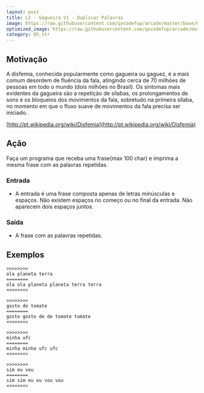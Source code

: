 ```yaml
---
layout: post
title: L2 - Gagueira V1 - Duplicar Palavras
image: https://raw.githubusercontent.com/qxcodefup/arcade/master/base/097/__capa.jpg
optimized_image: https://raw.githubusercontent.com/qxcodefup/arcade/master/base/.thumb/097/Readme.jpg
category: 05_str
---
```

<!-- DON'T EDIT THIS FILE, GENERATED BY SCRIPT -->
<!-- DON'T EDIT THIS FILE, GENERATED BY SCRIPT -->
<!-- DON'T EDIT THIS FILE, GENERATED BY SCRIPT -->
<!-- DON'T EDIT THIS FILE, GENERATED BY SCRIPT -->
<!-- DON'T EDIT THIS FILE, GENERATED BY SCRIPT -->



## Motivação

A disfemia, conhecida popularmente como gagueira ou gaguez, é a mais comum desordem de fluência da fala, atingindo cerca de 70 milhões de pessoas em todo o mundo (dois milhões no Brasil). Os sintomas mais evidentes da gagueira são a repetição de sílabas, os prolongamentos de sons e os bloqueios dos movimentos da fala, sobretudo na primeira sílaba, no momento em que o fluxo suave de movimentos da fala precisa ser iniciado.

[http://pt.wikipedia.org/wiki/Disfemia](http://pt.wikipedia.org/wiki/Disfemia)

## Ação

Faça um programa que receba uma frase(max 100 char) e imprima a mesma frase com as palavras repetidas.

### Entrada

*   A entrada é uma frase composta apenas de letras minúsculas e espaços. Não existem espaços no começo ou no final da entrada. Não aparecem dois espaços juntos.

### Saída

*   A frase com as palavras repetidas.

## Exemplos

```
>>>>>>>>
ola planeta terra
========
ola ola planeta planeta terra terra
<<<<<<<<

>>>>>>>>
gosto de tomate
========
gosto gosto de de tomate tomate
<<<<<<<<

>>>>>>>>
minha ufc
========
minha minha ufc ufc
<<<<<<<<

>>>>>>>>
sim eu vou
========
sim sim eu eu vou vou
<<<<<<<<
```

#
